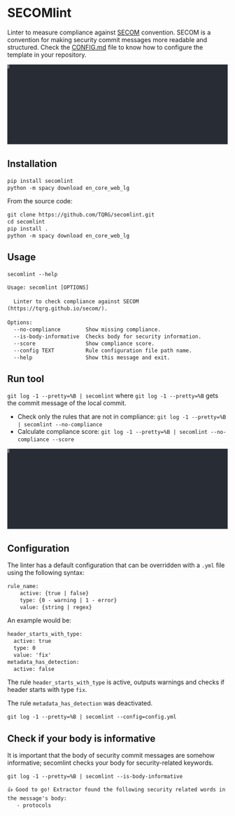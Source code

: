 # SECOMlint

Linter to measure compliance against [SECOM](https://tqrg.github.io/secom/) convention. SECOM is a convention for making security commit messages more readable and structured. Check the [CONFIG.md](https://github.com/TQRG/secom/blob/main/CONFIG.md) file to know how to configure the template in your repository.

<p align="center">
  <img width="600" src="assets/secomlint.svg">
</p>

## Installation

```
pip install secomlint
python -m spacy download en_core_web_lg
```

From the source code:
```
git clone https://github.com/TQRG/secomlint.git
cd secomlint
pip install .
python -m spacy download en_core_web_lg
```

## Usage

```
secomlint --help
```
```
Usage: secomlint [OPTIONS]

  Linter to check compliance against SECOM (https://tqrg.github.io/secom/).

Options:
  --no-compliance        Show missing compliance.
  --is-body-informative  Checks body for security information.
  --score                Show compliance score.
  --config TEXT          Rule configuration file path name.
  --help                 Show this message and exit.
```

## Run tool

`git log -1 --pretty=%B | secomlint` where `git log -1 --pretty=%B` gets the commit message of the local commit.

* Check only the rules that are not in compliance: `git log -1 --pretty=%B | secomlint --no-compliance`
* Calculate compliance score: `git log -1 --pretty=%B | secomlint --no-compliance --score`

<p align="center">
  <img width="600" src="assets/secomlint2.svg">
</p>


## Configuration

The linter has a default configuration that can be overridden with a `.yml` file using the following syntax: 

```
rule_name:
    active: {true | false}
    type: {0 - warning | 1 - error}
    value: {string | regex}
```

An example would be:

```
header_starts_with_type:
  active: true
  type: 0
  value: 'fix'
metadata_has_detection:
  active: false
```
The rule `header_starts_with_type` is active, outputs warnings and checks if header starts with type `fix`.

The rule `metadata_has_detection` was deactivated.

```
git log -1 --pretty=%B | secomlint --config=config.yml
```

## Check if your body is informative

It is important that the body of security commit messages are somehow informative; secomlint checks your body for security-related keywords.

```
git log -1 --pretty=%B | secomlint --is-body-informative
```
```
👍 Good to go! Extractor found the following security related words in the message's body:
   - protocols
```